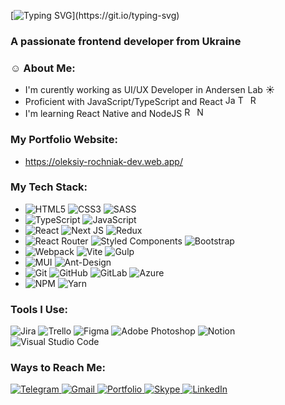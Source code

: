 [![Typing SVG](https://readme-typing-svg.herokuapp.com?font=Poppins&weight=700&size=24&pause=1000&color=6F42C1&vCenter=true&random=false&width=424&height=40&lines=Hi!+This+is+Oleksiy+Rochniak;Nice+to+meet+you!)](https://git.io/typing-svg)
### A passionate frontend developer from Ukraine

### ☺️ About Me:
- I'm curently working as UI/UX Developer in Andersen Lab ☀️
- Proficient with JavaScript/TypeScript and React  <img src="https://github.com/Nazzzux/Nazzzux/assets/86766384/022c3d6d-3612-4097-b198-347bb759f43c" alt="Javascript" width="16" /> <img src="https://github.com/Nazzzux/Nazzzux/assets/86766384/5facf54b-8d4d-4523-9282-1e313da715f7" alt="Typescript" width="16" /> <img src="https://github.com/Nazzzux/Nazzzux/assets/86766384/de0faab8-7ae5-4312-9743-fe391746d943" alt="React" width="16" />
- I'm learning React Native and NodeJS  <img src="https://github.com/Nazzzux/Nazzzux/assets/86766384/991ea430-c0db-4ee6-b40c-b977ede77a6d" width="16" alt="React Native" /> <img src="https://github.com/Nazzzux/Nazzzux/assets/86766384/0a277bed-ce0a-4122-8bdd-041f3245a0bd" width="16" alt="NodeJS" />

### My Portfolio Website:
- https://oleksiy-rochniak-dev.web.app/

### My Tech Stack:
- ![HTML5](https://img.shields.io/badge/html5-%23E34F26.svg?style=for-the-badge&logo=html5&logoColor=white) ![CSS3](https://img.shields.io/badge/css3-%231572B6.svg?style=for-the-badge&logo=css3&logoColor=white) ![SASS](https://img.shields.io/badge/SASS-hotpink.svg?style=for-the-badge&logo=SASS&logoColor=white)
- ![TypeScript](https://img.shields.io/badge/typescript-%23007ACC.svg?style=for-the-badge&logo=typescript&logoColor=white) ![JavaScript](https://img.shields.io/badge/javascript-%23323330.svg?style=for-the-badge&logo=javascript&logoColor=%23F7DF1E)
- ![React](https://img.shields.io/badge/react-%231572B6.svg?style=for-the-badge&logo=react&logoColor=white) ![Next JS](https://img.shields.io/badge/Next-black?style=for-the-badge&logo=next.js&logoColor=white) ![Redux](https://img.shields.io/badge/redux-%23593d88.svg?style=for-the-badge&logo=redux&logoColor=white)
- ![React Router](https://img.shields.io/badge/React_Router-CA4245?style=for-the-badge&logo=react-router&logoColor=white) ![Styled Components](https://img.shields.io/badge/styled--components-DB7093?style=for-the-badge&logo=styled-components&logoColor=white) ![Bootstrap](https://img.shields.io/badge/bootstrap-%238511FA.svg?style=for-the-badge&logo=bootstrap&logoColor=white)
- ![Webpack](https://img.shields.io/badge/webpack-%238DD6F9.svg?style=for-the-badge&logo=webpack&logoColor=black) ![Vite](https://img.shields.io/badge/vite-%23646CFF.svg?style=for-the-badge&logo=vite&logoColor=white) ![Gulp](https://img.shields.io/badge/GULP-%23CF4647.svg?style=for-the-badge&logo=gulp&logoColor=white)
- ![MUI](https://img.shields.io/badge/MUI-%230081CB.svg?style=for-the-badge&logo=mui&logoColor=white) ![Ant-Design](https://img.shields.io/badge/-AntDesign-%230170FE?style=for-the-badge&logo=ant-design&logoColor=white)
- ![Git](https://img.shields.io/badge/git-%23F05033.svg?style=for-the-badge&logo=git&logoColor=white) ![GitHub](https://img.shields.io/badge/github-%23121011.svg?style=for-the-badge&logo=github&logoColor=white) ![GitLab](https://img.shields.io/badge/gitlab-%23181717.svg?style=for-the-badge&logo=gitlab&logoColor=white) ![Azure](https://img.shields.io/badge/azure-%230072C6.svg?style=for-the-badge&logo=microsoftazure&logoColor=white)
- ![NPM](https://img.shields.io/badge/NPM-%23CB3837.svg?style=for-the-badge&logo=npm&logoColor=white) ![Yarn](https://img.shields.io/badge/yarn-%232C8EBB.svg?style=for-the-badge&logo=yarn&logoColor=white)

### Tools I Use:
![Jira](https://img.shields.io/badge/jira-%230A0FFF.svg?style=for-the-badge&logo=jira&logoColor=white) ![Trello](https://img.shields.io/badge/Trello-%23026AA7.svg?style=for-the-badge&logo=Trello&logoColor=white) ![Figma](https://img.shields.io/badge/figma-%23F24E1E.svg?style=for-the-badge&logo=figma&logoColor=white) ![Adobe Photoshop](https://img.shields.io/badge/adobe%20photoshop-%2331A8FF.svg?style=for-the-badge&logo=adobe%20photoshop&logoColor=white) ![Notion](https://img.shields.io/badge/Notion-%23000000.svg?style=for-the-badge&logo=notion&logoColor=white) ![Visual Studio Code](https://img.shields.io/badge/Visual%20Studio%20Code-0078d7.svg?style=for-the-badge&logo=visual-studio-code&logoColor=white)

### Ways to Reach Me:
<a href="https://t.me/OR_Nazzzux">
  <img src="https://img.shields.io/badge/Telegram-2CA5E0?style=for-the-badge&logo=telegram&logoColor=white" alt="Telegram" />
</a>
<a href="mailto:alex.rochnyak@gmail.com">
  <img src="https://img.shields.io/badge/Gmail-D14836?style=for-the-badge&logo=gmail&logoColor=white" alt="Gmail" />
</a>
<a href="https://oleksiy-rochniak-dev.web.app/contact-me">
  <img src="https://img.shields.io/badge/Portfolio-%23000000.svg?style=for-the-badge&logo=firefox&logoColor=#FF7139" alt="Portfolio" />
</a>
<a href="https://join.skype.com/invite/CGidwJOscvkb">
  <img src="https://img.shields.io/badge/Skype-%2300AFF0.svg?style=for-the-badge&logo=Skype&logoColor=white" alt="Skype" />
</a>
<a href="https://www.linkedin.com/in/oleksiy-rochnyak/">
  <img src="https://img.shields.io/badge/linkedin-%230077B5.svg?style=for-the-badge&logo=linkedin&logoColor=white" alt="LinkedIn" />
</a>
